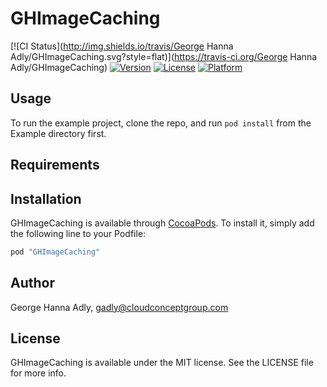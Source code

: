 # GHImageCaching

[![CI Status](http://img.shields.io/travis/George Hanna Adly/GHImageCaching.svg?style=flat)](https://travis-ci.org/George Hanna Adly/GHImageCaching)
[![Version](https://img.shields.io/cocoapods/v/GHImageCaching.svg?style=flat)](http://cocoapods.org/pods/GHImageCaching)
[![License](https://img.shields.io/cocoapods/l/GHImageCaching.svg?style=flat)](http://cocoapods.org/pods/GHImageCaching)
[![Platform](https://img.shields.io/cocoapods/p/GHImageCaching.svg?style=flat)](http://cocoapods.org/pods/GHImageCaching)

## Usage

To run the example project, clone the repo, and run `pod install` from the Example directory first.

## Requirements

## Installation

GHImageCaching is available through [CocoaPods](http://cocoapods.org). To install
it, simply add the following line to your Podfile:

```ruby
pod "GHImageCaching"
```

## Author

George Hanna Adly, gadly@cloudconceptgroup.com

## License

GHImageCaching is available under the MIT license. See the LICENSE file for more info.
